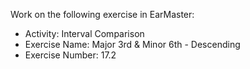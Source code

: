 Work on the following exercise in EarMaster:
- Activity: Interval Comparison
- Exercise Name: Major 3rd & Minor 6th - Descending
- Exercise Number: 17.2
